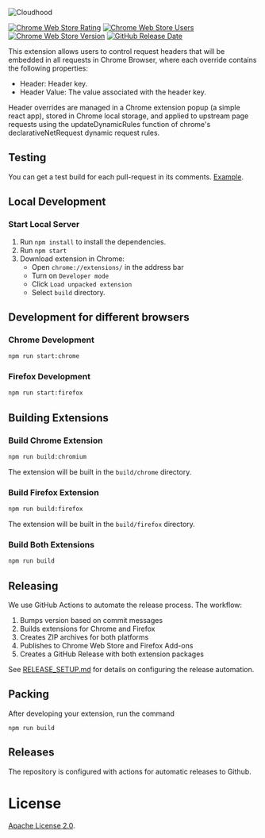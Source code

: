 ![Cloudhood](https://github.com/cloud-ru-tech/cloudhood/assets/24465747/0a026d8b-be14-4f1f-9be3-d4e6056aea20)

<a href="https://chrome.google.com/webstore/detail/cloudhood/hohljodjndmmaiedadcdmnelgdfnbfgp"><img alt="Chrome Web Store Rating" src="https://img.shields.io/chrome-web-store/rating/hohljodjndmmaiedadcdmnelgdfnbfgp?label=Chrome%20Web%20Store%20Rating"></a>
<a href="https://chrome.google.com/webstore/detail/cloudhood/hohljodjndmmaiedadcdmnelgdfnbfgp"><img alt="Chrome Web Store Users" src="https://img.shields.io/chrome-web-store/users/hohljodjndmmaiedadcdmnelgdfnbfgp?label=Chrome%20Web%20Store%20Users&color=%2325c2a0"></a>
<a href="https://chrome.google.com/webstore/detail/cloudhood/hohljodjndmmaiedadcdmnelgdfnbfgp"><img alt="Chrome Web Store Version" src="https://img.shields.io/chrome-web-store/v/hohljodjndmmaiedadcdmnelgdfnbfgp?label=Chrome%20Web%20Store%20Version"></a>
<a href="https://github.com/cloud-ru-tech/cloudhood/releases"><img alt="GitHub Release Date" src="https://img.shields.io/github/release-date/cloud-ru-tech/cloudhood?label=Release%20Date" /></a>

This extension allows users to control request headers that will be embedded in all requests in Chrome Browser, where each override contains the following properties:

- Header: Header key.
- Header Value: The value associated with the header key.

Header overrides are managed in a Chrome extension popup (a simple react app), stored in Chrome local storage, and applied to upstream page requests using the updateDynamicRules function of chrome's declarativeNetRequest dynamic request rules.

## Testing

You can get a test build for each pull-request in its comments. [Example](https://github.com/cloud-ru-tech/cloudhood/pull/1#issuecomment-1713810507).

## Local Development

### Start Local Server

1. Run `npm install` to install the dependencies.
1. Run `npm start`
1. Download extension in Chrome:
   - Open `chrome://extensions/` in the address bar
   - Turn on `Developer mode`
   - Click `Load unpacked extension`
   - Select `build` directory.

## Development for different browsers

### Chrome Development

```bash
npm run start:chrome
```

### Firefox Development

```bash
npm run start:firefox
```

## Building Extensions

### Build Chrome Extension

```bash
npm run build:chromium
```

The extension will be built in the `build/chrome` directory.

### Build Firefox Extension

```bash
npm run build:firefox
```

The extension will be built in the `build/firefox` directory.

### Build Both Extensions

```bash
npm run build
```

## Releasing

We use GitHub Actions to automate the release process. The workflow:
1. Bumps version based on commit messages
2. Builds extensions for Chrome and Firefox
3. Creates ZIP archives for both platforms
4. Publishes to Chrome Web Store and Firefox Add-ons
5. Creates a GitHub Release with both extension packages

See [RELEASE_SETUP.md](RELEASE_SETUP.md) for details on configuring the release automation.

## Packing

After developing your extension, run the command

```
npm run build
```

## Releases

The repository is configured with actions for automatic releases to Github.

# License

[Apache License 2.0](LICENSE).
